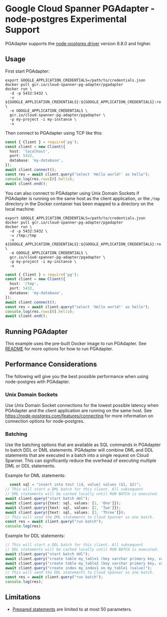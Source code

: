 # Google Cloud Spanner PGAdapter - node-postgres Experimental Support

PGAdapter supports the [node-postgres driver](https://node-postgres.com/) version 8.8.0 and higher.

## Usage

First start PGAdapter:

```shell
export GOOGLE_APPLICATION_CREDENTIALS=/path/to/credentials.json
docker pull gcr.io/cloud-spanner-pg-adapter/pgadapter
docker run \
  -d -p 5432:5432 \
  -v ${GOOGLE_APPLICATION_CREDENTIALS}:${GOOGLE_APPLICATION_CREDENTIALS}:ro \
  -e GOOGLE_APPLICATION_CREDENTIALS \
  gcr.io/cloud-spanner-pg-adapter/pgadapter \
  -p my-project -i my-instance \
  -x
```

Then connect to PGAdapter using TCP like this:

```typescript
const { Client } = require('pg');
const client = new Client({
  host: 'localhost',
  port: 5432,
  database: 'my-database',
});
await client.connect();
const res = await client.query("select 'Hello world!' as hello");
console.log(res.rows[0].hello);
await client.end();
```

You can also connect to PGAdapter using Unix Domain Sockets if PGAdapter is running on the same host
as the client application, or the `/tmp` directory in the Docker container has been mapped to a
directory on the local machine:

```shell
export GOOGLE_APPLICATION_CREDENTIALS=/path/to/credentials.json
docker pull gcr.io/cloud-spanner-pg-adapter/pgadapter
docker run \
  -d -p 5432:5432 \
  -v /tmp:/tmp
  -v ${GOOGLE_APPLICATION_CREDENTIALS}:${GOOGLE_APPLICATION_CREDENTIALS}:ro \
  -e GOOGLE_APPLICATION_CREDENTIALS \
  gcr.io/cloud-spanner-pg-adapter/pgadapter \
  -p my-project -i my-instance \
  -x
```

```typescript
const { Client } = require('pg');
const client = new Client({
  host: '/tmp',
  port: 5432,
  database: 'my-database',
});
await client.connect();
const res = await client.query("select 'Hello world!' as hello");
console.log(res.rows[0].hello);
await client.end();
```


## Running PGAdapter

This example uses the pre-built Docker image to run PGAdapter.
See [README](../README.md) for more options for how to run PGAdapter.


## Performance Considerations

The following will give you the best possible performance when using node-postgres with PGAdapter.

### Unix Domain Sockets
Use Unix Domain Socket connections for the lowest possible latency when PGAdapter and the client
application are running on the same host. See https://node-postgres.com/features/connecting
for more information on connection options for node-postgres.

### Batching
Use the batching options that are available as SQL commands in PGAdapter to batch DDL or DML
statements. PGAdapter will combine DML and DDL statements that are executed in a batch into a single
request on Cloud Spanner. This can significantly reduce the overhead of executing multiple DML or
DDL statements.

Example for DML statements:

```typescript
  const sql = "insert into test (id, value) values ($1, $2)";
// This will start a DML batch for this client. All subsequent
// DML statements will be cached locally until RUN BATCH is executed.
await client.query("start batch dml");
await client.query({text: sql, values: [1, 'One']});
await client.query({text: sql, values: [2, 'Two']});
await client.query({text: sql, values: [3, 'Three']});
// This will send the DML statements to Cloud Spanner as one batch.
const res = await client.query("run batch");
console.log(res);
```

Example for DDL statements:

```typescript
// This will start a DDL batch for this client. All subsequent
// DDL statements will be cached locally until RUN BATCH is executed.
await client.query("start batch ddl");
await client.query("create table my_table1 (key varchar primary key, value varchar)");
await client.query("create table my_table2 (key varchar primary key, value varchar)");
await client.query("create index my_index1 on my_table1 (value)");
// This will send the DDL statements to Cloud Spanner as one batch.
const res = await client.query("run batch");
console.log(res);
```

## Limitations
- [Prepared statements](https://www.postgresql.org/docs/current/sql-prepare.html) are limited to at most 50 parameters.
